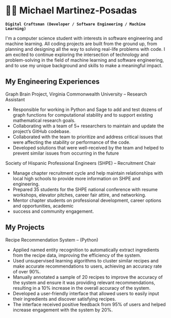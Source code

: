 # 👨‍💻 Michael Martinez-Posadas

**`Digital Craftsman (Developer / Software Engineering / Machine Learning)`**

I'm a computer science student with interests in software engineering and machine learning. All coding projects are built from the ground up, from planning and designing all the way to solving real-life problems with code. I am excited to continue exploring the intersection of technology and problem-solving in the field of machine learning and software engineering, and to use my unique background and skills to make a meaningful impact.

## My Engineering Experiences
 Graph Brain Project, Virginia Commonwealth University – Research Assistant 			                     
*	Responsible for working in Python and Sage to add and test dozens of graph functions for 
  computational stability and to support existing mathematical research goals.
*	Collaborating with a team of 5+ researchers to maintain and update the project’s GitHub codebase.
*	Collaborated with the team to prioritize and address critical issues that were affecting the stability or 
  performance of the code.
*	Developed solutions that were well-received by the team and helped to prevent similar issues from 
  occurring in the future
  
 Society of Hispanic Professional Engineers (SHPE) – Recruitment Chair                      			      
*	Manage chapter recruitment cycle and help maintain relationships with local high schools to 
  provide more information on SHPE and engineering. 
*	Prepared 35 students for the SHPE national conference with resume workshops, elevator pitches, 
  career fair attire, and networking. 
*	Mentor chapter students on professional development, career options and opportunities, academic 
*	success and community engagement.

## My Projects
 Recipe Recommendation System – (Python)			          					   	                             
*	Applied named entity recognition to automatically extract ingredients from the recipe data, 
  improving the efficiency of the system.
*	Used unsupervised learning algorithms to cluster similar recipes and make accurate recommendations 
  to users, achieving an accuracy rate of over 90%.
*	Manually annotated a sample of 20 recipes to improve the accuracy of the system and ensure it was 
  providing relevant recommendations, resulting in a 10% increase in the overall accuracy of the system. 
*	Developed a user-friendly interface that allowed users to easily input their ingredients and discover 
  satisfying recipes. 
*	The interface received positive feedback from 95% of users and helped increase 
  engagement with the system by 20%.
  
  
  
  
